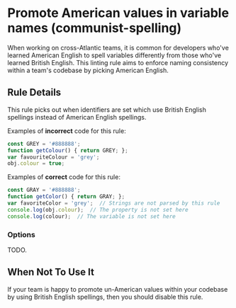 # Promote American values in variable names (communist-spelling)

When working on cross-Atlantic teams, it is common for developers who've learned American English to spell variables differently from those who've learned British English. This linting rule aims to enforce naming consistency within a team's codebase by picking American English.

## Rule Details

This rule picks out when identifiers are set which use British English spellings instead of American English spellings.

Examples of **incorrect** code for this rule:

```js
const GREY = '#888888';
function getColour() { return GREY; };
var favouriteColour = 'grey';
obj.colour = true;
```

Examples of **correct** code for this rule:

```js
const GRAY = '#888888';
function getColor() { return GRAY; };
var favoriteColor = 'grey';  // Strings are not parsed by this rule
console.log(obj.colour);  // The property is not set here
console.log(colour);  // The variable is not set here
```

### Options

TODO.

## When Not To Use It

If your team is happy to promote un-American values within your codebase by using British English spellings, then you should disable this rule.

